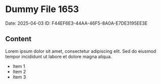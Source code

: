 # Dummy File 1653

Date: 2025-04-03
ID: F44EF6E3-44AA-46F5-8A0A-E7DE3195EE3E

## Content

Lorem ipsum dolor sit amet, consectetur adipiscing elit.
Sed do eiusmod tempor incididunt ut labore et dolore magna aliqua.

* Item 1
* Item 2
* Item 3

